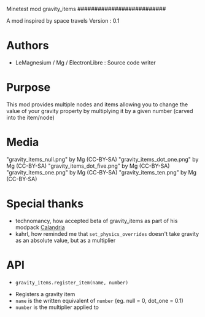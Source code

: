 Minetest mod gravity_items
##########################

A mod inspired by space travels
Version : 0.1

# Authors
 - LeMagnesium / Mg / ElectronLibre : Source code writer

# Purpose
This mod provides multiple nodes and items allowing you to change the value of your gravity property
by multiplying it by a given number (carved into the item/node)

# Media
"gravity_items_null.png" by Mg (CC-BY-SA)
"gravity_items_dot_one.png" by Mg (CC-BY-SA)
"gravity_items_dot_five.png" by Mg (CC-BY-SA)
"gravity_items_one.png" by Mg (CC-BY-SA)
"gravity_items_ten.png" by Mg (CC-BY-SA)

# Special thanks
 - technomancy, how accepted beta of gravity_items as part of his modpack [Calandria](https://github.com/technomancy/calandria.git)
 - kahrl, how reminded me that `set_physics_overrides` doesn't take gravity as an absolute value, but as a multiplier

# API
 - `gravity_items.register_item(name, number)`
  * Registers a gravity item
  * `name` is the written equivalent of `number` (eg. null = 0, dot_one = 0.1)
  * `number` is the multiplier applied to
